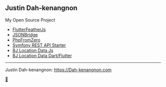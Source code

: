 
## Justin Dah-kenangnon


My Open Source Project

- [FlutterFeatherJs](https://github.com/Dahkenangnon/flutter_feathersjs.dart)
- [JSONBridge](https://github.com/Dahkenangnon/json_bridge.dart)
- [PhpFromZero](https://github.com/Dahkenangnon/PhpFromZero)
- [Symfony REST API Starter](https://github.com/Dahkenangnon/symfony-rest-api-starter)
- [BJ Location Data Js](https://github.com/Dahkenangnon/location_data_bj_js)
- [BJ Location Data Dart/Flutter](https://github.com/Dahkenangnon/location_data_bj_dart)

____
Justin Dah-kenangnon: https://Dah-kenangnon.com

[🌟](https://github.com/Dahkenangnon/my-starters)


